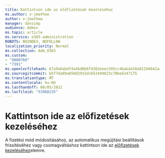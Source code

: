 ```yaml
---
title: Kattintson ide az előfizetések kezeléséhez
ms.author: v-jmathew
author: v-jmathew
manager: dansimp
audience: Admin
ms.topic: article
ms.service: o365-administration
ROBOTS: NOINDEX, NOFOLLOW
localization_priority: Normal
ms.collection: Adm_O365
ms.custom:
- "9000760"
- "7391"
ms.openlocfilehash: 67a9a8abdf4a4bd0b6fd302eeec593cc4babda58a81294042a4644eeb2a0b2aa
ms.sourcegitcommit: b5f7da89a650d2915dc652449623c78be6247175
ms.translationtype: MT
ms.contentlocale: hu-HU
ms.lasthandoff: 08/05/2021
ms.locfileid: "53968235"
---
```

# <a name="click-here-to-manage-your-subscriptions"></a>Kattintson ide az előfizetések kezeléséhez

A fizetési mód módosításához, az automatikus megújítási beállítások frissítéséhez vagy csomagváltáshoz kattintson ide az [előfizetések kezeléséhez](https://portal.office.com/AdminPortal/Home#/subscriptions)elemre.
